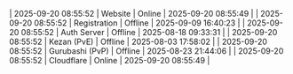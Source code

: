 | 2025-09-20 08:55:52 | Website | Online | 2025-09-20 08:55:49 |
| 2025-09-20 08:55:52 | Registration | Offline | 2025-09-09 16:40:23 |
| 2025-09-20 08:55:52 | Auth Server | Offline | 2025-08-18 09:33:31 |
| 2025-09-20 08:55:52 | Kezan (PvE) | Offline | 2025-08-03 17:58:02 |
| 2025-09-20 08:55:52 | Gurubashi (PvP) | Offline | 2025-08-23 21:44:06 |
| 2025-09-20 08:55:52 | Cloudflare | Online | 2025-09-20 08:55:49 |
